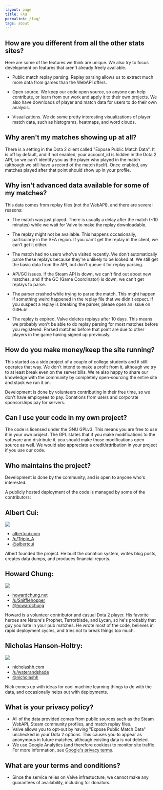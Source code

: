 ```yaml
---
layout: page
title: FAQ
permalink: /faq/
tags: about
---
```


## How are you different from all the other stats sites?

Here are some of the features we think are unique. We also try to focus development on features that aren't already freely available.

* Public match replay parsing.  Replay parsing allows us to extract much more data from games than the WebAPI offers.

* Open source.  We keep our code open source, so anyone can help contribute, or learn from our work and apply it to their own projects.  We also have downloads of player and match data for users to do their own analysis.

* Visualizations.  We do some pretty interesting visualizations of player match data, such as histograms, heatmaps, and word clouds.


## Why aren't my matches showing up at all?

There is a setting in the Dota 2 client called "Expose Public Match Data".
It is off by default, and if not enabled, your account_id is hidden in the Dota 2 API, so we can't identify you as the player who played in the match (although we still have a record of the match itself).
Once enabled, any matches played after that point should show up in your profile.

## Why isn't advanced data available for some of my matches?

This data comes from replay files (not the WebAPI), and there are several reasons:

* The match was just played.  There is usually a delay after the match (~10 minutes) while we wait for Valve to make the replay downloadable. 

* The replay might not be available.  This happens occasionally, particularly in the SEA region.  If you can't get the replay in the client, we can't get it either.

* The match had no users who've visited recently.  We don't automatically parse these replays because they're unlikely to be looked at.  We still get the basic data from the API, but don't queue it for replay parsing.

* API/GC issues.  If the Steam API is down, we can't find out about new matches, and if the GC (Game Coordinator) is down, we can't get replays to parse.

* The parser crashed while trying to parse the match.  This might happen if something weird happened in the replay file that we didn't expect.  If you suspect a replay is breaking the parser, please open an issue on GitHub!

* The replay is expired.  Valve deletes replays after 10 days.  This means we probably won't be able to do replay parsing for most matches before you registered.  Parsed matches before that point are due to other players in the game having signed up previously.

## How do you make money/keep the site running?

This started as a side project of a couple of college students and it still operates that way.
We don't intend to make a profit from it, although we try to at least break even on the server bills.
We're also happy to share our knowledge with the community by completely open-sourcing the entire site and stack we run it on.

Development is done by volunteers contributing in their free time, so we don't have employees to pay.
Donations from users and corporate sponsorships pay for servers.

## Can I use your code in my own project?

The code is licensed under the GNU GPLv3. This means you are free to use it in your own project. The GPL states that if you make modifications to the software and distribute it, you should make those modifications open source as well. We would also appreciate a credit/attribution in your project if you use our code.

## Who maintains the project?

Development is done by the community, and is open to anyone who's interested.

A publicly hosted deployment of the code is managed by some of the contributors:

Albert Cui:
----
<div>
<img src="https://avatars3.githubusercontent.com/u/3838552?v=3&s=150"/>
</div>

* [albertcui.com](http://albertcui.com)
* [/u/Triple_A](http://reddit.com/user/Triple_A)
* [@albertcui](http://github.com/albertcui)

Albert founded the project.
He built the donation system, writes blog posts, creates data dumps, and produces financial reports.

Howard Chung:
----
<div>
<img src="https://avatars2.githubusercontent.com/u/3134520?v=3&s=150"/>
</div>

* [howardchung.net](http://howardchung.net)
* [/u/Snifflehopper](http://reddit.com/user/Snifflehopper)
* [@howardchung](http://github.com/howardchung)

Howard is a volunteer contributor and casual Dota 2 player.
His favorite heroes are Nature's Prophet, Terrorblade, and Lycan, so he's probably that guy you hate in your pub matches.
He wrote most of the code, believes in rapid deployment cycles, and tries not to break things too much.

Nicholas Hanson-Holtry:
----
<div>
<img src="https://avatars1.githubusercontent.com/u/9388670?v=3&s=150"/>
</div>

* [nicholashh.com](http://www.nicholashh.com)
* [/u/waterandshade](http://reddit.com/user/waterandshade)
* [@nicholashh](https://github.com/nicholashh)

Nick comes up with ideas for cool machine learning things to do with the data, and occasionally helps out with deployments.

## What is your privacy policy?

* All of the data provided comes from public sources such as the Steam WebAPI, Steam community profiles, and match replay files.
* Valve allows you to opt-out by having "Expose Public Match Data" unchecked in your Dota 2 options.  This causes you to appear as anonymous in future matches, although existing data is not deleted.
* We use Google Analytics (and therefore cookies) to monitor site traffic. For more information, see [Google's privacy terms](https://www.google.com/policies/privacy/partners/).

## What are your terms and conditions?

* Since the service relies on Valve infrastucture, we cannot make any guarantees of availability, including for donators.
